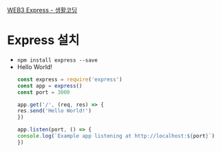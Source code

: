 [WEB3 Express - 생활코딩](https://opentutorials.org/module/3590)

# Express 설치
- `npm install express --save`
- Hello World!
    ```js
    const express = require('express')
    const app = express()
    const port = 3000
    
    app.get('/', (req, res) => {
    res.send('Hello World!')
    })
    
    app.listen(port, () => {
    console.log(`Example app listening at http://localhost:${port}`)
    })
    ```
